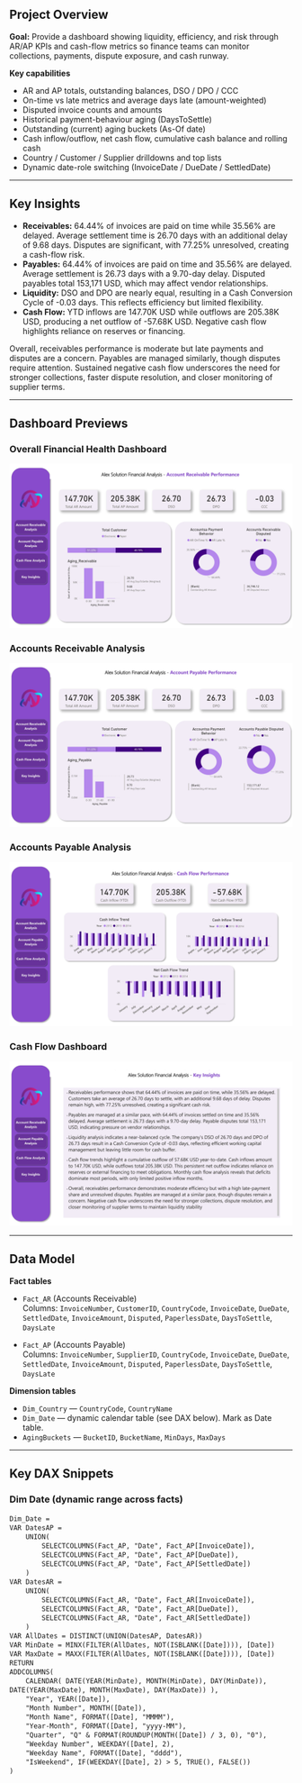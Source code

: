 
## Project Overview
**Goal:** Provide a dashboard showing liquidity, efficiency, and risk through AR/AP KPIs and cash-flow metrics so finance teams can monitor collections, payments, dispute exposure, and cash runway.

**Key capabilities**
- AR and AP totals, outstanding balances, DSO / DPO / CCC  
- On-time vs late metrics and average days late (amount-weighted)  
- Disputed invoice counts and amounts  
- Historical payment-behaviour aging (DaysToSettle)  
- Outstanding (current) aging buckets (As-Of date)  
- Cash inflow/outflow, net cash flow, cumulative cash balance and rolling cash  
- Country / Customer / Supplier drilldowns and top lists  
- Dynamic date-role switching (InvoiceDate / DueDate / SettledDate)  

---

## Key Insights
- **Receivables:** 64.44% of invoices are paid on time while 35.56% are delayed. Average settlement time is 26.70 days with an additional delay of 9.68 days. Disputes are significant, with 77.25% unresolved, creating a cash-flow risk.  
- **Payables:** 64.44% of invoices are paid on time and 35.56% are delayed. Average settlement is 26.73 days with a 9.70-day delay. Disputed payables total 153,171 USD, which may affect vendor relationships.  
- **Liquidity:** DSO and DPO are nearly equal, resulting in a Cash Conversion Cycle of -0.03 days. This reflects efficiency but limited flexibility.  
- **Cash Flow:** YTD inflows are 147.70K USD while outflows are 205.38K USD, producing a net outflow of -57.68K USD. Negative cash flow highlights reliance on reserves or financing.  

Overall, receivables performance is moderate but late payments and disputes are a concern. Payables are managed similarly, though disputes require attention. Sustained negative cash flow underscores the need for stronger collections, faster dispute resolution, and closer monitoring of supplier terms.

---

## Dashboard Previews

### Overall Financial Health Dashboard
![Financial Health Overview](Image_Asset/1.jpg)

### Accounts Receivable Analysis
![Accounts Receivable Analysis](Image_Asset/2.jpg)

### Accounts Payable Analysis
![Accounts Payable Analysis](Image_Asset/3.jpg)

### Cash Flow Dashboard
![Cash Flow Dashboard](Image_Asset/4.jpg)

---

## Data Model
**Fact tables**
- `Fact_AR` (Accounts Receivable)  
  Columns: `InvoiceNumber`, `CustomerID`, `CountryCode`, `InvoiceDate`, `DueDate`, `SettledDate`, `InvoiceAmount`, `Disputed`, `PaperlessDate`, `DaysToSettle`, `DaysLate`

- `Fact_AP` (Accounts Payable)  
  Columns: `InvoiceNumber`, `SupplierID`, `CountryCode`, `InvoiceDate`, `DueDate`, `SettledDate`, `InvoiceAmount`, `Disputed`, `PaperlessDate`, `DaysToSettle`, `DaysLate`

**Dimension tables**
- `Dim_Country` — `CountryCode`, `CountryName`  
- `Dim_Date` — dynamic calendar table (see DAX below). Mark as Date table.  
- `AgingBuckets` — `BucketID`, `BucketName`, `MinDays`, `MaxDays`

---

## Key DAX Snippets

### Dim Date (dynamic range across facts)
```DAX
Dim_Date =
VAR DatesAP =
    UNION(
        SELECTCOLUMNS(Fact_AP, "Date", Fact_AP[InvoiceDate]),
        SELECTCOLUMNS(Fact_AP, "Date", Fact_AP[DueDate]),
        SELECTCOLUMNS(Fact_AP, "Date", Fact_AP[SettledDate])
    )
VAR DatesAR =
    UNION(
        SELECTCOLUMNS(Fact_AR, "Date", Fact_AR[InvoiceDate]),
        SELECTCOLUMNS(Fact_AR, "Date", Fact_AR[DueDate]),
        SELECTCOLUMNS(Fact_AR, "Date", Fact_AR[SettledDate])
    )
VAR AllDates = DISTINCT(UNION(DatesAP, DatesAR))
VAR MinDate = MINX(FILTER(AllDates, NOT(ISBLANK([Date]))), [Date])
VAR MaxDate = MAXX(FILTER(AllDates, NOT(ISBLANK([Date]))), [Date])
RETURN
ADDCOLUMNS(
    CALENDAR( DATE(YEAR(MinDate), MONTH(MinDate), DAY(MinDate)), DATE(YEAR(MaxDate), MONTH(MaxDate), DAY(MaxDate)) ),
    "Year", YEAR([Date]),
    "Month Number", MONTH([Date]),
    "Month Name", FORMAT([Date], "MMMM"),
    "Year-Month", FORMAT([Date], "yyyy-MM"),
    "Quarter", "Q" & FORMAT(ROUNDUP(MONTH([Date]) / 3, 0), "0"),
    "Weekday Number", WEEKDAY([Date], 2),
    "Weekday Name", FORMAT([Date], "dddd"),
    "IsWeekend", IF(WEEKDAY([Date], 2) > 5, TRUE(), FALSE())
)
